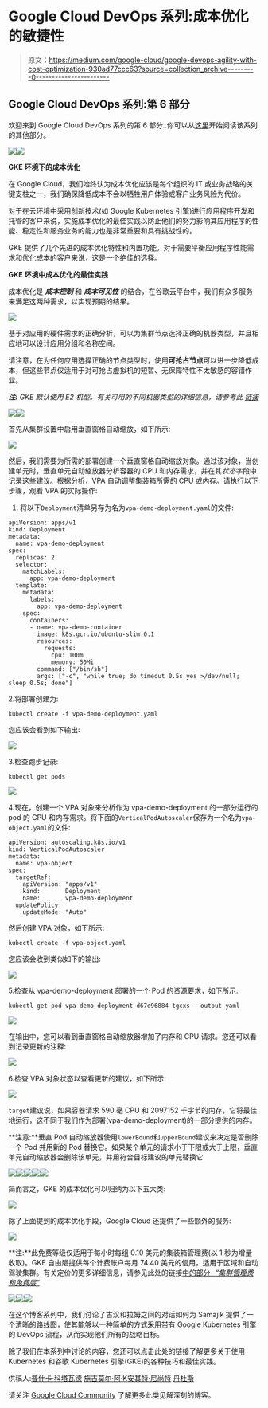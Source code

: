# Google Cloud DevOps 系列:成本优化的敏捷性

> 原文：<https://medium.com/google-cloud/google-devops-agility-with-cost-optimization-930ad77ccc63?source=collection_archive---------0----------------------->

## Google Cloud DevOps 系列:第 6 部分

欢迎来到 Google Cloud DevOps 系列的第 6 部分..你可以从[这里](/google-cloud/google-cloud-devops-part-1-introduction-to-google-native-devops-process-bfb55be9e3f3)开始阅读该系列的其他部分。

![](img/c0556174e3be155ade3c7fa44249cd9d.png)![](img/7b21b2ad047563fbcf6544349236ef4f.png)

**GKE 环境下的成本优化**

在 Google Cloud，我们始终认为成本优化应该是每个组织的 IT 或业务战略的关键支柱之一，我们确保降低成本不会以牺牲用户体验或客户业务风险为代价。

对于在云环境中采用创新技术(如 Google Kubernetes 引擎)进行应用程序开发和托管的客户来说，实施成本优化的最佳实践以防止他们的努力影响其应用程序的性能、稳定性和服务业务的能力也是非常重要和具有挑战性的。

GKE 提供了几个先进的成本优化特性和内置功能。对于需要平衡应用程序性能需求和优化成本的客户来说，这是一个绝佳的选择。

**GKE 环境中成本优化的最佳实践**

成本优化是 ***成本控制*** 和 ***成本可见性*** 的结合，在谷歌云平台中，我们有众多服务来满足这两种需求，以实现预期的结果。

![](img/591e894e7abf42f723f121937ef3c022.png)

基于对应用的硬件需求的正确分析，可以为集群节点选择正确的机器类型，并且相应地可以设计应用分组和名称空间。

请注意，在为任何应用选择正确的节点类型时，使用**可抢占节点**可以进一步降低成本，但这些节点仅适用于对可抢占虚拟机的短暂、无保障特性不太敏感的容错作业。

***注:*** *GKE 默认使用 E2 机型。有关可用的不同机器类型的详细信息，请参考此* [*链接*](https://cloud.google.com/compute/docs/machine-types)

![](img/e2e86f318fc491cac8d7616af2f24efa.png)![](img/56c7f03332452a3b10683f4a09154df7.png)

首先从集群设置中启用垂直窗格自动缩放，如下所示:

![](img/08db4ce7856191dea5d340e8da1e69d5.png)

然后，我们需要为所需的部署创建一个垂直窗格自动缩放对象。通过该对象，当创建单元时，垂直单元自动缩放器分析容器的 CPU 和内存需求，并在其*状态*字段中记录这些建议。根据分析，VPA 自动调整集装箱所需的 CPU 或内存。请执行以下步骤，观看 VPA 的实际操作:

1.  将以下`Deployment`清单另存为名为`vpa-demo-deployment.yaml`的文件:

```
apiVersion: apps/v1
kind: Deployment
metadata:
  name: vpa-demo-deployment
spec:
  replicas: 2
  selector:
    matchLabels:
      app: vpa-demo-deployment
  template:
    metadata:
      labels:
        app: vpa-demo-deployment
    spec:
      containers:
      - name: vpa-demo-container
        image: k8s.gcr.io/ubuntu-slim:0.1
        resources:
          requests:
            cpu: 100m
            memory: 50Mi
        command: ["/bin/sh"]
        args: ["-c", "while true; do timeout 0.5s yes >/dev/null; sleep 0.5s; done"]
```

2.将部署创建为:

```
kubectl create -f vpa-demo-deployment.yaml
```

您应该会看到如下输出:

![](img/dde84e5cae7ee6bbc15d324698ea6343.png)

3.检查跑步记录:

```
kubectl get pods
```

![](img/797331ed08017d25f0c68f5320c4427e.png)

4.现在，创建一个 VPA 对象来分析作为 vpa-demo-deployment 的一部分运行的 pod 的 CPU 和内存需求。将下面的`VerticalPodAutoscaler`保存为一个名为`vpa-object.yaml`的文件:

```
apiVersion: autoscaling.k8s.io/v1
kind: VerticalPodAutoscaler
metadata:
  name: vpa-object
spec:
  targetRef:
    apiVersion: "apps/v1"
    kind:       Deployment
    name:       vpa-demo-deployment
  updatePolicy:
    updateMode: "Auto"
```

然后创建 VPA 对象，如下所示:

```
kubectl create -f vpa-object.yaml
```

您应该会收到类似如下的输出:

![](img/22e5063f7df95b5e3cb96ed7d5d71f62.png)

5.检查从 vpa-demo-deployment 部署的一个 Pod 的资源要求，如下所示:

```
kubectl get pod vpa-demo-deployment-d67d96884-tgcxs --output yaml
```

![](img/7098d661db1604b78ac8b4e33b81fb20.png)

在输出中，您可以看到垂直窗格自动缩放器增加了内存和 CPU 请求。您还可以看到记录更新的注释:

![](img/93f7f30a29c5dae437420a59e9d759a8.png)

6.检查 VPA 对象状态以查看更新的建议，如下所示:

![](img/02e388b6f61ad4bf6aaf2af3a551ca0f.png)

`target`建议说，如果容器请求 590 毫 CPU 和 2097152 千字节的内存，它将最佳地运行，这不同于我们作为部署(vpa-demo-deployment)的一部分提供的内存。

**注意:**垂直 Pod 自动缩放器使用`lowerBound`和`upperBound`建议来决定是否删除一个 Pod 并用新的 Pod 替换它。如果某个单元的请求小于下限或大于上限，垂直单元自动缩放器会删除该单元，并用符合目标建议的单元替换它

![](img/a8e5ceb6a5e61fde5f604e8e1f4283d4.png)![](img/86dc11377cd2aa343a353882fb6d5cb2.png)![](img/d18ccabc6487c660cf3bff0ee19ad815.png)![](img/bf32a8eaa3ca96a55c0e06e8ff8fbabb.png)![](img/bf793878ee91309440c8fb85fef7cc4b.png)

简而言之，GKE 的成本优化可以归纳为以下五大类:

![](img/5737583d6d067534e4fb96f7d7665f8d.png)

除了上面提到的成本优化手段，Google Cloud 还提供了一些额外的服务:

![](img/1378a5d66e2a7c7e5b22b10346083e92.png)

**注:**此免费等级仅适用于每小时每组 0.10 美元的集装箱管理费(以 1 秒为增量收取)。GKE 自由层提供每个计费账户每月 74.40 美元的信用，适用于区域和自动驾驶集群。有关定价的更多详细信息，请参见此处的链接[中的部分- *“集群管理费和免费层”*](https://cloud.google.com/kubernetes-engine/pricing)

![](img/49aab3c23f027243e4120995416cbcfe.png)![](img/0e4e37a497468aaa9750097c778d1985.png)![](img/09d2af3a7f97d71737dbfca36c5fb884.png)

在这个博客系列中，我们讨论了古汉和拉姆之间的对话如何为 Samajik 提供了一个清晰的路线图，使其能够以一种简单的方式采用带有 Google Kubernetes 引擎的 DevOps 流程，从而实现他们所有的战略目标。

除了我们在本系列中讨论的内容，您还可以点击此处的链接了解更多关于使用 Kubernetes 和谷歌 Kubernetes 引擎(GKE)的各种技巧和最佳实践。

供稿人:[普什卡·科塔瓦德](https://medium.com/u/c79cc28e2999?source=post_page-----930ad77ccc63--------------------------------) [施吉莫尔·阿·K](https://medium.com/u/41b475b881ff?source=post_page-----930ad77ccc63--------------------------------)[安其特·尼尚特](https://medium.com/u/2d47f7f3f8e2?source=post_page-----930ad77ccc63--------------------------------) [丹杜斯](https://medium.com/u/71d9487165c6?source=post_page-----930ad77ccc63--------------------------------)

请关注 [Google Cloud Community](https://medium.com/google-cloud) 了解更多此类见解深刻的博客。